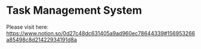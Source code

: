 ﻿# Task Management System
 




Please visit here: https://www.notion.so/0d27c48dc631405a9ad960ec78644339#156953266a85498c8d21422934191d8a
